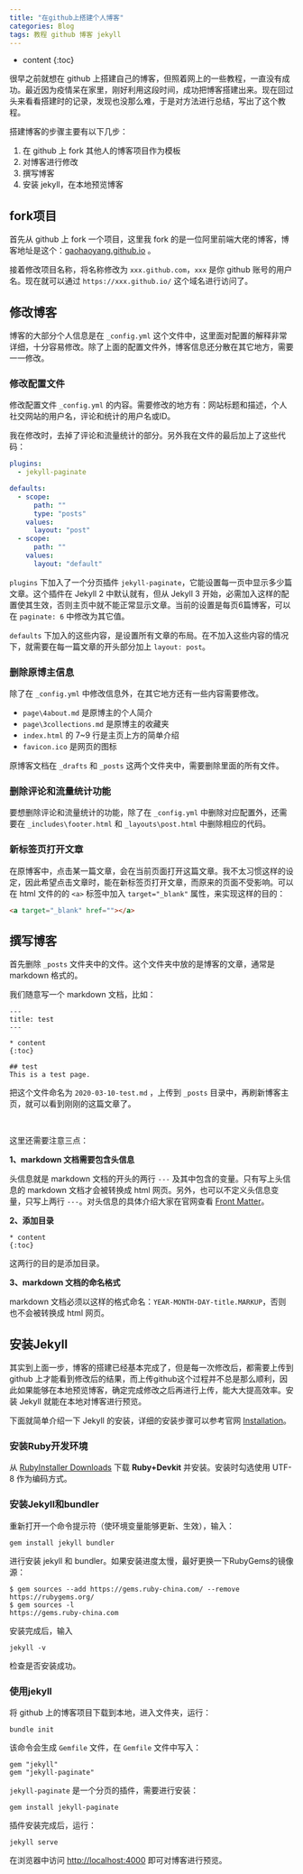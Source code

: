```yaml
---
title: "在github上搭建个人博客"
categories: Blog
tags: 教程 github 博客 jekyll
---
```


* content
{:toc}

很早之前就想在 github 上搭建自己的博客，但照着网上的一些教程，一直没有成功。最近因为疫情呆在家里，刚好利用这段时间，成功把博客搭建出来。现在回过头来看看搭建时的记录，发现也没那么难，于是对方法进行总结，写出了这个教程。

搭建博客的步骤主要有以下几步：

1. 在 github 上 fork 其他人的博客项目作为模板
2. 对博客进行修改
3. 撰写博客
4. 安装 jekyll，在本地预览博客



## fork项目

首先从 github 上 fork 一个项目，这里我 fork 的是一位阿里前端大佬的博客，博客地址是这个：[gaohaoyang.github.io](<https://github.com/Gaohaoyang/gaohaoyang.github.io>) 。

接着修改项目名称，将名称修改为 `xxx.github.com`，`xxx` 是你 github 账号的用户名。现在就可以通过 `https://xxx.github.io/` 这个域名进行访问了。



## 修改博客

博客的大部分个人信息是在 `_config.yml` 这个文件中，这里面对配置的解释非常详细，十分容易修改。除了上面的配置文件外，博客信息还分散在其它地方，需要一一修改。



### 修改配置文件

修改配置文件 `_config.yml` 的内容。需要修改的地方有：网站标题和描述，个人社交网站的用户名，评论和统计的用户名或ID。

我在修改时，去掉了评论和流量统计的部分。另外我在文件的最后加上了这些代码：
```yml
plugins:
  - jekyll-paginate

defaults:
  - scope:
      path: ""
      type: "posts"
    values:
      layout: "post"
  - scope:
      path: ""
    values:
      layout: "default"
```

`plugins` 下加入了一个分页插件 `jekyll-paginate`，它能设置每一页中显示多少篇文章。这个插件在 Jekyll 2 中默认就有，但从 Jekyll 3 开始，必需加入这样的配置使其生效，否则主页中就不能正常显示文章。当前的设置是每页6篇博客，可以在 `paginate: 6` 中修改为其它值。

`defaults` 下加入的这些内容，是设置所有文章的布局。在不加入这些内容的情况下，就需要在每一篇文章的开头部分加上 `layout: post`。



### 删除原博主信息

除了在 `_config.yml` 中修改信息外，在其它地方还有一些内容需要修改。
* `page\4about.md` 是原博主的个人简介
* `page\3collections.md` 是原博主的收藏夹
* `index.html` 的 7~9 行是主页上方的简单介绍
* `favicon.ico` 是网页的图标

原博客文档在 `_drafts` 和 `_posts` 这两个文件夹中，需要删除里面的所有文件。



### 删除评论和流量统计功能

要想删除评论和流量统计的功能，除了在 `_config.yml` 中删除对应配置外，还需要在 `_includes\footer.html` 和 `_layouts\post.html` 中删除相应的代码。



### 新标签页打开文章

在原博客中，点击某一篇文章，会在当前页面打开这篇文章。我不太习惯这样的设定，因此希望点击文章时，能在新标签页打开文章，而原来的页面不受影响。可以在 html 文件的的 `<a>` 标签中加入 `target="_blank"` 属性，来实现这样的目的：

```html
<a target="_blank" href=""></a>
```



## 撰写博客

首先删除 `_posts` 文件夹中的文件。这个文件夹中放的是博客的文章，通常是 markdown 格式的。

我们随意写一个 markdown 文档，比如：

```
---
title: test
---

* content
{:toc}

## test
This is a test page.
```

把这个文件命名为 `2020-03-10-test.md` ，上传到 `_posts` 目录中，再刷新博客主页，就可以看到刚刚的这篇文章了。

<br>

这里还需要注意三点：

**1、markdown 文档需要包含头信息**

头信息就是 markdown 文档的开头的两行 `---` 及其中包含的变量。只有写上头信息的 markdown 文档才会被转换成 html 网页。另外，也可以不定义头信息变量，只写上两行 `---`。对头信息的具体介绍大家在官网查看 [Front Matter](https://jekyllrb.com/docs/front-matter/)。

**2、添加目录**

```
* content
{:toc}
```

这两行的目的是添加目录。

**3、markdown 文档的命名格式**

markdown 文档必须以这样的格式命名：`YEAR-MONTH-DAY-title.MARKUP`，否则也不会被转换成 html 网页。



## 安装Jekyll

其实到上面一步，博客的搭建已经基本完成了，但是每一次修改后，都需要上传到 github 上才能看到修改后的结果，而上传github这个过程并不总是那么顺利，因此如果能够在本地预览博客，确定完成修改之后再进行上传，能大大提高效率。安装 Jekyll 就能在本地对博客进行预览。

下面就简单介绍一下 Jekyll 的安装，详细的安装步骤可以参考官网 [Installation](https://jekyllrb.com/docs/installation/)。



### 安装Ruby开发环境

从 [RubyInstaller Downloads](https://rubyinstaller.org/downloads/) 下载 **Ruby+Devkit** 并安装。安装时勾选使用 UTF-8 作为编码方式。



### 安装Jekyll和bundler

重新打开一个命令提示符（使环境变量能够更新、生效），输入：

```
gem install jekyll bundler
```

进行安装 jekyll 和 bundler。如果安装进度太慢，最好更换一下RubyGems的镜像源：

```
$ gem sources --add https://gems.ruby-china.com/ --remove https://rubygems.org/
$ gem sources -l
https://gems.ruby-china.com
```

安装完成后，输入

```
jekyll -v
```

检查是否安装成功。



### 使用jekyll

将 github 上的博客项目下载到本地，进入文件夹，运行：

```
bundle init
```

该命令会生成 `Gemfile` 文件，在 `Gemfile` 文件中写入：

```
gem "jekyll"
gem "jekyll-paginate"
```

`jekyll-paginate` 是一个分页的插件，需要进行安装：

```
gem install jekyll-paginate
```

插件安装完成后，运行：

```
jekyll serve
```

在浏览器中访问 <http://localhost:4000> 即可对博客进行预览。





